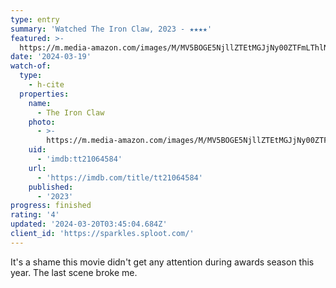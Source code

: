 ```yaml
---
type: entry
summary: 'Watched The Iron Claw, 2023 - ★★★★'
featured: >-
  https://m.media-amazon.com/images/M/MV5BOGE5NjllZTEtMGJjNy00ZTFmLThlNDItNmNiZTgyOTQ4OTA2XkEyXkFqcGdeQXVyMTUzMTg2ODkz._V1_SX300.jpg
date: '2024-03-19'
watch-of:
  type:
    - h-cite
  properties:
    name:
      - The Iron Claw
    photo:
      - >-
        https://m.media-amazon.com/images/M/MV5BOGE5NjllZTEtMGJjNy00ZTFmLThlNDItNmNiZTgyOTQ4OTA2XkEyXkFqcGdeQXVyMTUzMTg2ODkz._V1_SX300.jpg
    uid:
      - 'imdb:tt21064584'
    url:
      - 'https://imdb.com/title/tt21064584'
    published:
      - '2023'
progress: finished
rating: '4'
updated: '2024-03-20T03:45:04.684Z'
client_id: 'https://sparkles.sploot.com/'
---
```

It's a shame this movie didn't get any attention during awards season this year. The last scene broke me.
